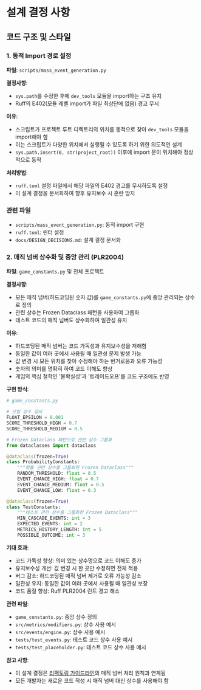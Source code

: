 # 설계 결정 사항

## 코드 구조 및 스타일

### 1. 동적 Import 경로 설정
**파일**: `scripts/mass_event_generation.py`

**결정사항**: 
- `sys.path`를 수정한 후에 `dev_tools` 모듈을 import하는 구조 유지
- Ruff의 E402(모듈 레벨 import가 파일 최상단에 없음) 경고 무시

**이유**:
- 스크립트가 프로젝트 루트 디렉토리의 위치를 동적으로 찾아 `dev_tools` 모듈을 import해야 함
- 이는 스크립트가 다양한 위치에서 실행될 수 있도록 하기 위한 의도적인 설계
- `sys.path.insert(0, str(project_root))` 이후에 import 문이 위치해야 정상적으로 동작

**처리방법**:
- `ruff.toml` 설정 파일에서 해당 파일의 E402 경고를 무시하도록 설정
- 이 설계 결정을 문서화하여 향후 유지보수 시 혼란 방지

### 관련 파일
- `scripts/mass_event_generation.py`: 동적 import 구현
- `ruff.toml`: 린터 설정
- `docs/DESIGN_DECISIONS.md`: 설계 결정 문서화

### 2. 매직 넘버 상수화 및 중앙 관리 (PLR2004)
**파일**: `game_constants.py` 및 전체 프로젝트

**결정사항**:
- 모든 매직 넘버(하드코딩된 숫자 값)를 `game_constants.py`에 중앙 관리되는 상수로 정의
- 관련 상수는 Frozen Dataclass 패턴을 사용하여 그룹화
- 테스트 코드의 매직 넘버도 상수화하여 일관성 유지

**이유**:
- 하드코딩된 매직 넘버는 코드 가독성과 유지보수성을 저해함
- 동일한 값이 여러 곳에서 사용될 때 일관성 문제 발생 가능
- 값 변경 시 모든 위치를 찾아 수정해야 하는 번거로움과 오류 가능성
- 숫자의 의미를 명확히 하여 코드 이해도 향상
- 게임의 핵심 철학인 '불확실성'과 '트레이드오프'를 코드 구조에도 반영

**구현 방식**:
```python
# game_constants.py

# 단일 상수 정의
FLOAT_EPSILON = 0.001
SCORE_THRESHOLD_HIGH = 0.7
SCORE_THRESHOLD_MEDIUM = 0.5

# Frozen Dataclass 패턴으로 관련 상수 그룹화
from dataclasses import dataclass

@dataclass(frozen=True)
class ProbabilityConstants:
    """확률 관련 상수를 그룹화한 Frozen Dataclass"""
    RANDOM_THRESHOLD: float = 0.5
    EVENT_CHANCE_HIGH: float = 0.7
    EVENT_CHANCE_MEDIUM: float = 0.5
    EVENT_CHANCE_LOW: float = 0.3

@dataclass(frozen=True)
class TestConstants:
    """테스트 관련 상수를 그룹화한 Frozen Dataclass"""
    MIN_CASCADE_EVENTS: int = 3
    EXPECTED_EVENTS: int = 2
    METRICS_HISTORY_LENGTH: int = 5
    POSSIBLE_OUTCOME: int = 3
```

**기대 효과**:
- 코드 가독성 향상: 의미 있는 상수명으로 코드 이해도 증가
- 유지보수성 개선: 값 변경 시 한 곳만 수정하면 전체 적용
- 버그 감소: 하드코딩된 매직 넘버 제거로 오류 가능성 감소
- 일관성 유지: 동일한 값이 여러 곳에서 사용될 때 일관성 보장
- 코드 품질 향상: Ruff PLR2004 린트 경고 해소

**관련 파일**:
- `game_constants.py`: 중앙 상수 정의
- `src/metrics/modifiers.py`: 상수 사용 예시
- `src/events/engine.py`: 상수 사용 예시
- `tests/test_events.py`: 테스트 코드 상수 사용 예시
- `tests/test_placeholder.py`: 테스트 코드 상수 사용 예시

**참고 사항**:
- 이 설계 결정은 [리팩토링 가이드라인](REFACTORING_GUIDELINES.md)의 매직 넘버 처리 원칙과 연계됨
- 모든 개발자는 새로운 코드 작성 시 매직 넘버 대신 상수를 사용해야 함
